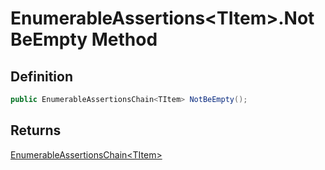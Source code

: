 # EnumerableAssertions&lt;TItem&gt;.NotBeEmpty Method
## Definition

```c#
public EnumerableAssertionsChain<TItem> NotBeEmpty();
```

## Returns

[EnumerableAssertionsChain&lt;TItem&gt;](MrKWatkins.Assertions.Assertions.EnumerableAssertionsChain-1.md)
